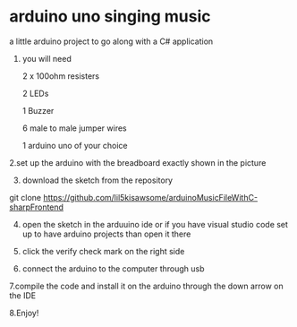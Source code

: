 # arduino uno singing music
a little arduino project to go along with a C# application



1. you will need

   2 x 100ohm resisters
  
    2 LEDs
  
    1 Buzzer
  
   6 male to male jumper wires
 
   1 arduino uno of your choice



2.set up the arduino with the breadboard exactly shown in the picture





3. download the sketch from the repository

  git clone https://github.com/lil5kisawsome/arduinoMusicFileWithC-sharpFrontend




4. open the sketch in the arduuino ide or if you have visual studio code set up to have arduino projects than open it there



5. click the verify check mark on the right side



6. connect the arduino to the computer through usb



7.compile the code and install it on the arduino through the down arrow on the IDE



8.Enjoy!
